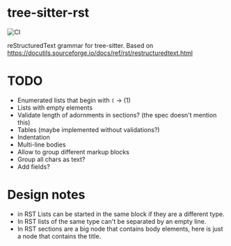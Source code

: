 # tree-sitter-rst

![CI](https://github.com/stsewd/tree-sitter-rst/workflows/CI/badge.svg)

reStructuredText grammar for tree-sitter.
Based on <https://docutils.sourceforge.io/docs/ref/rst/restructuredtext.html>

# TODO

- Enumerated lists that begin with `(` -> (1)
- Lists with empty elements
- Validate length of adornments in sections? (the spec doesn't mention this)
- Tables (maybe implemented without validations?)
- Indentation
- Multi-line bodies
- Allow to group different markup blocks
- Group all chars as text?
- Add fields?

# Design notes

- in RST Lists can be started in the same block if they are a different type.
- In RST lists of the same type can't be separated by an empty line.
- In RST sections are a big node that contains body elements, here is just a node that contains the title.
